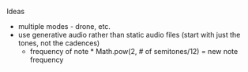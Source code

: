 Ideas
- multiple modes - drone, etc.
- use generative audio rather than static audio files (start with just the tones, not the cadences)
  - frequency of note * Math.pow(2, # of semitones/12) = new note frequency

